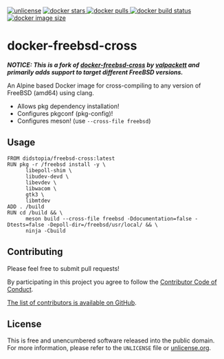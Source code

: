 [![unlicense](https://img.shields.io/badge/un-license-green.svg?style=flat)](http://unlicense.org)
[
![docker stars](https://img.shields.io/docker/stars/Didstopia/freebsd-cross.svg?style=flat)
![docker pulls](https://img.shields.io/docker/pulls/Didstopia/freebsd-cross.svg?style=flat)
](https://hub.docker.com/r/Didstopia/freebsd-cross/)
[![docker build status](https://img.shields.io/docker/build/Didstopia/freebsd-cross.svg?style=flat)](https://hub.docker.com/r/Didstopia/freebsd-cross/builds/)
[![docker image size](https://img.shields.io/microbadger/image-size/Didstopia/freebsd-cross.svg?style=flat)](https://microbadger.com/images/Didstopia/freebsd-cross)

# docker-freebsd-cross

***NOTICE: This is a fork of [docker-freebsd-cross](https://github.com/valpackett/docker-freebsd-cross) by [valpackett](https://github.com/valpackett) and primarily adds support to target different FreeBSD versions.***

An Alpine based Docker image for cross-compiling to any version of FreeBSD (amd64) using clang.

- Allows pkg dependency installation!
- Configures pkgconf (pkg-config)!
- Configures meson! (use `--cross-file freebsd`)

## Usage

```docker
FROM didstopia/freebsd-cross:latest
RUN pkg -r /freebsd install -y \
      libepoll-shim \
      libudev-devd \
      libevdev \
      libwacom \
      gtk3 \
      libmtdev
ADD . /build
RUN cd /build && \
	  meson build --cross-file freebsd -Ddocumentation=false -Dtests=false -Depoll-dir=/freebsd/usr/local/ && \
	  ninja -Cbuild
```

## Contributing

Please feel free to submit pull requests!

By participating in this project you agree to follow the [Contributor Code of Conduct](https://www.contributor-covenant.org/version/1/4/).

[The list of contributors is available on GitHub](https://github.com/Didstopia/docker-freebsd-cross/graphs/contributors).

## License

This is free and unencumbered software released into the public domain.  
For more information, please refer to the `UNLICENSE` file or [unlicense.org](https://unlicense.org).
